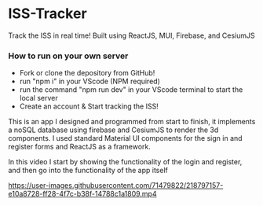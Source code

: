 # ISS-Tracker
Track the ISS in real time! Built using ReactJS, MUI, Firebase, and CesiumJS
<h3> How to run on your own server </h3>
<ul><li> Fork or clone the depository from GitHub!</li>
    <li> run "npm i" in your VScode (NPM required)</li>
    <li> run the command "npm run dev" in your VScode terminal to start the local server</li>
    <li> Create an account & Start tracking the ISS! </li> 
    </ul>
This is an app I designed and programmed from start to finish, it implements a noSQL database using firebase and CesiumJS to render the 3d components. 
I used standard Material UI components for the sign in and register forms and ReactJS as a framework.

In this video I start by showing the functionality of the login and register, and then go into the functionality of the app itself



https://user-images.githubusercontent.com/71479822/218797157-e10a8728-ff28-4f7c-b38f-14788c1a1809.mp4

